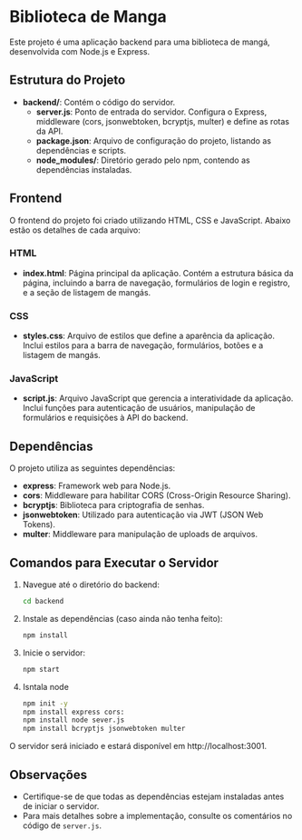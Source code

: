 # Biblioteca de Manga

Este projeto é uma aplicação backend para uma biblioteca de mangá, desenvolvida com Node.js e Express.

## Estrutura do Projeto

- **backend/**: Contém o código do servidor.
  - **server.js**: Ponto de entrada do servidor. Configura o Express, middleware (cors, jsonwebtoken, bcryptjs, multer) e define as rotas da API.
  - **package.json**: Arquivo de configuração do projeto, listando as dependências e scripts.
  - **node_modules/**: Diretório gerado pelo npm, contendo as dependências instaladas.

## Frontend

O frontend do projeto foi criado utilizando HTML, CSS e JavaScript. Abaixo estão os detalhes de cada arquivo:

### HTML

- **index.html**: Página principal da aplicação. Contém a estrutura básica da página, incluindo a barra de navegação, formulários de login e registro, e a seção de listagem de mangás.

### CSS

- **styles.css**: Arquivo de estilos que define a aparência da aplicação. Inclui estilos para a barra de navegação, formulários, botões e a listagem de mangás.

### JavaScript

- **script.js**: Arquivo JavaScript que gerencia a interatividade da aplicação. Inclui funções para autenticação de usuários, manipulação de formulários e requisições à API do backend.

## Dependências

O projeto utiliza as seguintes dependências:

- **express**: Framework web para Node.js.
- **cors**: Middleware para habilitar CORS (Cross-Origin Resource Sharing).
- **bcryptjs**: Biblioteca para criptografia de senhas.
- **jsonwebtoken**: Utilizado para autenticação via JWT (JSON Web Tokens).
- **multer**: Middleware para manipulação de uploads de arquivos.

## Comandos para Executar o Servidor

1. Navegue até o diretório do backend:

   ```bash
   cd backend
   ```

2. Instale as dependências (caso ainda não tenha feito):

   ```bash
   npm install
   ```

3. Inicie o servidor:
   ```bash
   npm start
   ```

4. Isntala node
   ```bash
   npm init -y
   npm install express cors:
   npm install node sever.js
   npm install bcryptjs jsonwebtoken multer
   ```

O servidor será iniciado e estará disponível em http://localhost:3001.

## Observações

- Certifique-se de que todas as dependências estejam instaladas antes de iniciar o servidor.
- Para mais detalhes sobre a implementação, consulte os comentários no código de `server.js`.
